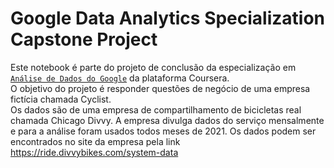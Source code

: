 # Google Data Analytics Specialization Capstone Project

Este notebook é parte do projeto de conclusão da especialização em [`Análise de Dados do Google`](https://www.coursera.org/professional-certificates/google-data-analytics) da plataforma Coursera.<br>
O objetivo do projeto é responder questões de negócio de uma empresa fictícia chamada Cyclist.<br>
Os dados são de uma empresa de compartilhamento de bicicletas real chamada Chicago Divvy. A empresa divulga dados do serviço mensalmente e para a análise foram usados todos meses de 2021.
Os dados podem ser encontrados no site da empresa pela link <https://ride.divvybikes.com/system-data>
